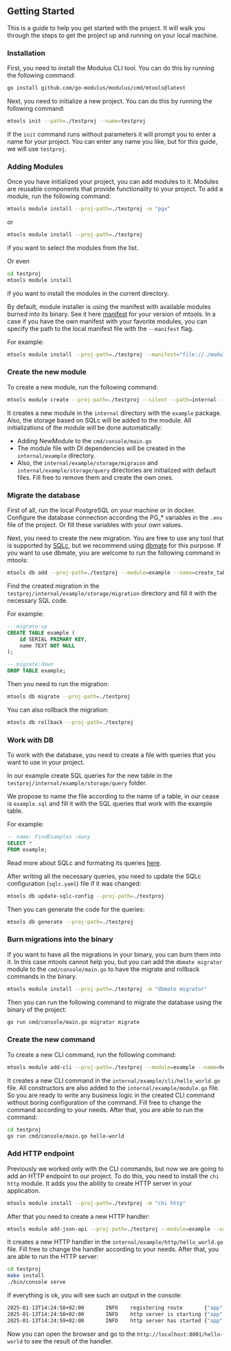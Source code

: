 ## Getting Started

This is a guide to help you get started with the project. It will walk you through the steps to get the project up and running on your local machine.

### Installation
First, you need to install the Modulus CLI tool. You can do this by running the following command:

```bash
go install github.com/go-modulus/modulus/cmd/mtools@latest
```

Next, you need to initialize a new project. You can do this by running the following command:

```bash
mtools init --path=./testproj --name=testproj
```

If the `init` command runs without parameters it will prompt you to enter a name for your project. You can enter any name you like, but for this guide, we will use `testproj`.

### Adding Modules
Once you have initialized your project, you can add modules to it. Modules are reusable components that provide functionality to your project. To add a module, run the following command:

```bash
mtools module install --proj-path=./testproj -m "pgx"
```

or
    
```bash 
mtools module install --proj-path=./testproj
```

if you want to select the modules from the list.

Or even
    
```bash
cd testproj
mtools module install
```

if you want to install the modules in the current directory.

By default, module installer is using the manifest with available modules burned into its binary.
See it here [manifest](https://github.com/go-modulus/modulus/blob/main/modules.json) for your version of mtools.
In a case if you have the own manifest with your favorite modules, you can specify the path to the local manifest file with the `--manifest` flag.

For example:

```bash
mtools module install --proj-path=./testproj --manifest="file://./modules.json" -m "pgx"
```


### Create the new module
To create a new module, run the following command:

```bash
mtools module create --proj-path=./testproj --silent --path=internal --package=example
```

It creates a new module in the `internal` directory with the `example` package. Also, the storage based on SQLc will be added to the module.
All initializations of the module will be done automatically:
* Adding NewModule to the `cmd/console/main.go`
* The module file with DI dependencies will be created in the `internal/example` directory.
* Also, the `internal/example/storage/migraion` and `internal/example/storage/query` directories are initialized with default files. Fill free to remove them and create the own ones.

### Migrate the database
First of all, run the local PostgreSQL on your machine or in docker.
Configure the database connection according the PG_* variables in the `.env` file of the project. 
Or fill these variables with your own values.


Next, you need to create the new migration. You are free to use any tool that is supported by [SQLc](https://docs.sqlc.dev/en/stable/howto/ddl.html#handling-sql-migrations), 
but we recommend using [dbmate](https://github.com/amacneil/dbmate) for this purpose. If you want to use dbmate, you are welcome to run the following command in mtools:

```bash
mtools db add --proj-path=./testproj --module=example --name=create_table
```

Find the created migration in the `testproj/internal/example/storage/migration` directory and fill it with the necessary SQL code.

For example:
```sql
-- migrate:up
CREATE TABLE example (
    id SERIAL PRIMARY KEY,
    name TEXT NOT NULL
);

-- migrate:down
DROP TABLE example;
``` 

Then you need to run the migration:

```bash
mtools db migrate --proj-path=./testproj
```

You can also rollback the migration:

```bash
mtools db rollback --proj-path=./testproj
```


### Work with DB
To work with the database, you need to create a file with queries that you want to use in your project.

In our example create SQL queries for the new table in the `testproj/internal/example/storage/query` folder. 

We propose to name the file according to the name of a table, in our cease is `example.sql` and fill it with the SQL queries that work with the example table.

For example:

```sql
-- name: FindExamples :many
SELECT *
FROM example;
```

Read more about SQLc and formating its queries [here](https://docs.sqlc.dev/en/stable/tutorials/getting-started-postgresql.html).

After writing all the necessary queries, you need to update the SQLc configuration (`sqlc.yaml`) file if it was changed:

```bash
mtools db update-sqlc-config --proj-path=./testproj
```

Then you can generate the code for the queries:

```bash
mtools db generate --proj-path=./testproj
```

### Burn migrations into the binary
If you want to have all the migrations in your binary, you can burn them into it.
In this case mtools cannot help you, but you can add the `dbmate migrator` module to the `cmd/console/main.go` to have the migrate and rollback commands in the binary.

```bash
mtools module install --proj-path=./testproj -m "dbmate migrator"
```

Then you can run the following command to migrate the database using the binary of the project:
```bash
go run cmd/console/main.go migrator migrate
```

### Create the new command
To create a new CLI command, run the following command:

```bash
mtools module add-cli --proj-path=./testproj --module=example --name=hello-world
```

It creates a new CLI command in the `internal/example/cli/hello_world.go` file. 
All constructors are also added to the `internal/example/module.go` file. 
So you are ready to write any business logic in the created CLI command without boring configuration of the command.
Fill free to change the command according to your needs.
After that, you are able to run the command:

```bash
cd testproj
go run cmd/console/main.go hello-world
```

### Add HTTP endpoint
Previously we worked only with the CLI commands, but now we are going to add an HTTP endpoint to our project.
To do this, you need to install the `chi http` module. It adds you the ability to create HTTP server in your application.

```bash
mtools module install --proj-path=./testproj -m "chi http"
```

After that you need to create a new HTTP handler:

```bash
mtools module add-json-api --proj-path=./testproj --module=example --uri=/hello-world --name=HelloWorld --method=GET --silent
```

It creates a new HTTP handler in the `internal/example/http/hello_world.go` file.
Fill free to change the handler according to your needs.
After that, you are able to run the HTTP server:

```bash
cd testproj
make install
./bin/console serve
```

If everything is ok, you will see such an output in the console:

```bash
2025-01-13T14:24:58+02:00       INFO    registering route       {"app": "modulus", "path": "/hello-world", "component": "http", "method": "GET"}
2025-01-13T14:24:58+02:00       INFO    http server is starting {"app": "modulus", "component": "http"}
2025-01-13T14:24:59+02:00       INFO    http server has started {"app": "modulus", "component": "http", "address": "localhost:8001"}
```

Now you can open the browser and go to the `http://localhost:8001/hello-world` to see the result of the handler.